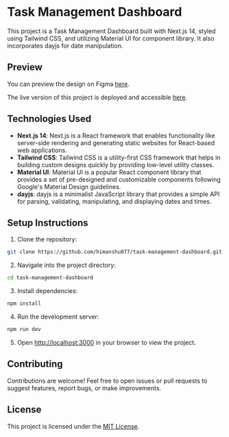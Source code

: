 # Task Management Dashboard

This project is a Task Management Dashboard built with Next.js 14, styled using Tailwind CSS, and utilizing Material UI for component library. It also incorporates dayjs for date manipulation.

## Preview

You can preview the design on Figma [here](https://www.figma.com/file/vo4OQKy9epNniNdLzsO22H/Task-Management-Dashboard---Pickolab-Studio-%28Community%29?type=design&node-id=2-2552&mode=design&t=mIVVOAzLgPpCr6Ad-0).

The live version of this project is deployed and accessible [here](https://nuegas-task-management.vercel.app/).

## Technologies Used

- **Next.js 14**: Next.js is a React framework that enables functionality like server-side rendering and generating static websites for React-based web applications.
- **Tailwind CSS**: Tailwind CSS is a utility-first CSS framework that helps in building custom designs quickly by providing low-level utility classes.
- **Material UI**: Material UI is a popular React component library that provides a set of pre-designed and customizable components following Google's Material Design guidelines.
- **dayjs**: dayjs is a minimalist JavaScript library that provides a simple API for parsing, validating, manipulating, and displaying dates and times.

## Setup Instructions

1. Clone the repository:

```bash
git clone https://github.com/himanshu077/task-management-dashboard.git
```

2. Navigate into the project directory:

```bash
cd task-management-dashboard
```

3. Install dependencies:

```bash
npm install
```

4. Run the development server:

```bash
npm run dev
```

5. Open [http://localhost:3000](http://localhost:3000) in your browser to view the project.

## Contributing

Contributions are welcome! Feel free to open issues or pull requests to suggest features, report bugs, or make improvements.

## License

This project is licensed under the [MIT License](LICENSE).